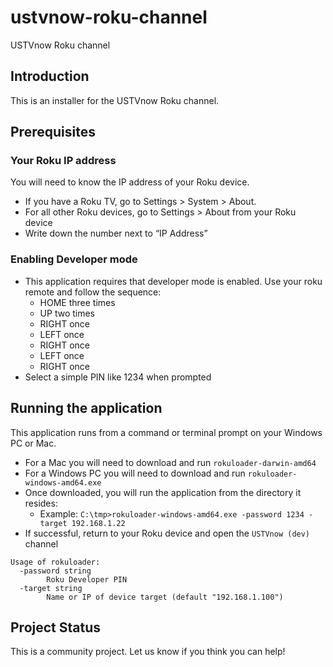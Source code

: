 # ustvnow-roku-channel
USTVnow Roku channel

## Introduction
This is an installer for the USTVnow Roku channel.

## Prerequisites

### Your Roku IP address
You will need to know the IP address of your Roku device.
  - If you have a Roku TV, go to Settings > System > About. 
  - For all other Roku devices, go to Settings > About from your Roku device
  - Write down the number next to “IP Address”
  
### Enabling Developer mode  
  - This application requires that developer mode is enabled. Use your roku remote and follow the sequence:
    - HOME  three times
    - UP    two   times
    - RIGHT once
    - LEFT  once
    - RIGHT once
    - LEFT  once
    - RIGHT once
  - Select a simple PIN like 1234 when prompted

## Running the application
This application runs from a command or terminal prompt on your Windows PC or Mac.
  - For a Mac you will need to download and run `rokuloader-darwin-amd64`
  - For a Windows PC you will need to download and run `rokuloader-windows-amd64.exe`
  - Once downloaded, you will run the application from the directory it resides:
    - Example: `C:\tmp>rokuloader-windows-amd64.exe -password 1234 -target 192.168.1.22`
  - If successful, return to your Roku device and open the `USTVnow (dev)` channel

```
Usage of rokuloader:
  -password string
        Roku Developer PIN
  -target string
        Name or IP of device target (default "192.168.1.100")
```

## Project Status
This is a community project. Let us know if you think you can help!
